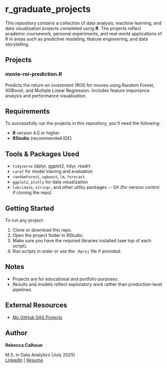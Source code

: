 # r_graduate_projects
This repository contains a collection of data analysis, machine learning, and data visualization projects completed using **R**. The projects reflect academic coursework, personal experiments, and real-world applications of R in areas such as predictive modeling, feature engineering, and data storytelling.

## Projects

### movie-roi-prediction.R
Predicts the return on investment (ROI) for movies using Random Forest, XGBoost, and Multiple Linear Regression. Includes feature importance analysis and performance visualization.

## Requirements
To successfully run the projects in this repository, you'll need the following:
- **R** version 4.0 or higher
- **RStudio** (recommended IDE)

## Tools & Packages Used

- `tidyverse` (dplyr, ggplot2, tidyr, readr)
- `caret` for model training and evaluation
- `randomForest`, `xgboost`, `lm`, `forecast`
- `ggplot2`, `plotly` for data visualization
- `lubridate`, `stringr`, and other utility packages
-- Git (for version control if cloning the repo)

## Getting Started

To run any project:
1. Clone or download this repo.
2. Open the project folder in RStudio.
3. Make sure you have the required libraries installed (see top of each script).
4. Run scripts in order or use the `.Rproj` file if provided.

##  Notes

- Projects are for educational and portfolio purposes.
- Results and models reflect exploratory work rather than production-level pipelines.

## External Resources

- [My GitHub SAS Projects](https://github.com/Rebecca-Calhoun/sas_graduate_projects/)

## Author
**Rebecca Calhoun**  

M.S. in Data Analytics (July 2025)  
 [LinkedIn](https://www.linkedin.com/in/rebecca-calhoun9/) | [Resume](https://yourportfolio.com)

